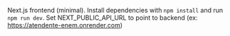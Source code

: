 
Next.js frontend (minimal). Install dependencies with `npm install` and run `npm run dev`.
Set NEXT_PUBLIC_API_URL to point to backend (ex: https://atendente-enem.onrender.com)
